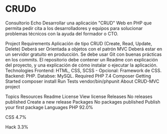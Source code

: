 # CRUDo
Consultorio Echo
Desarrollar una aplicación "CRUD" Web en PHP que permita pedir cita a los desarrolladores y equipos para solucionar problemas técnicos con la ayuda del formador o CTO.

Project Requirements
Aplicación de tipo CRUD (Create, Read, Update, Delete)
Deberá ser Orientada a objetos con el patrón MVC
Deberá estar en un servidor gratuito en producción.
Se debe usar Git con buenas prácticas en los commits.
El repositorio debe contener un Readme con explicación del proyecto, y una explicación de cómo instalar o ejecutar la aplicación.
Technologies
Frontend: HTML, CSS, SCSS - Opcional: Framework de CSS.
Backend: PHP.
Databse: MySQL.
Required
PHP 7.4
Composer
Getting Started
composer install
Run Tests
vendor/bin/phpunit
About
CRUD-MVC project

Topics
Resources
 Readme
License
 View license
Releases
No releases published
Create a new release
Packages
No packages published
Publish your first package
Languages
PHP
92.0%
 
CSS
4.7%
 
Hack
3.3%

